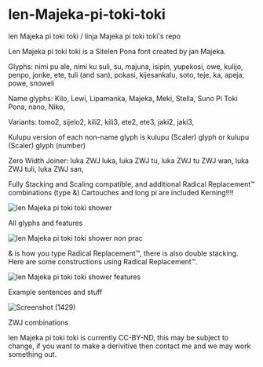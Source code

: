 # len-Majeka-pi-toki-toki
len Majeka pi toki toki / linja Majeka pi toki toki's repo

Len Majeka pi toki toki is a Sitelen Pona font created by jan Majeka.

Glyphs: nimi pu ale, nimi ku suli, su, majuna, isipin, yupekosi, owe, kulijo, penpo, jonke, ete, tuli (and san), pokasi, kijesankalu, soto, teje, ka, apeja, powe, snoweli

Name glyphs: Kilo, Lewi, Lipamanka, Majeka, Meki, Stella, Suno Pi Toki Pona, nano, Niko, 

Variants: tomo2, sijelo2, kili2, kili3, ete2, ete3, jaki2, jaki3,

Kulupu version of each non-name glyph is kulupu (Scaler) glyph or kulupu (Scaler) glyph (number)

Zero Width Joiner: luka ZWJ luka, luka ZWJ tu, luka ZWJ tu ZWJ wan, luka ZWJ tuli, luka ZWJ san,

Fully Stacking and Scaling compatible, and additional Radical Replacement™ combinations (type &)
Cartouches and long pi are included
Kerning!!!!

![len Majeka pi toki toki shower](https://github.com/user-attachments/assets/7d6f14fa-1024-46f3-bc34-df2c27941b0a)


All glyphs and features

![len Majeka pi toki toki shower non prac](https://github.com/user-attachments/assets/f00e3192-41f3-4f63-ad66-b984d79c998b)

& is how you type Radical Replacement™, there is also double stacking. Here are some constructions using Radical Replacement™.

![len Majeka pi toki toki shower features](https://github.com/user-attachments/assets/88e95d6c-2919-40fc-ab45-4fc004eb2839)

Example sentences and stuff

![Screenshot (1429)](https://github.com/user-attachments/assets/b55e475e-5ed1-491c-88b8-acc0c8fbe7e1)

ZWJ combinations

len Majeka pi toki toki is currently CC-BY-ND, this may be subject to change, if you want to make a derivitive then contact me and we may work something out.
